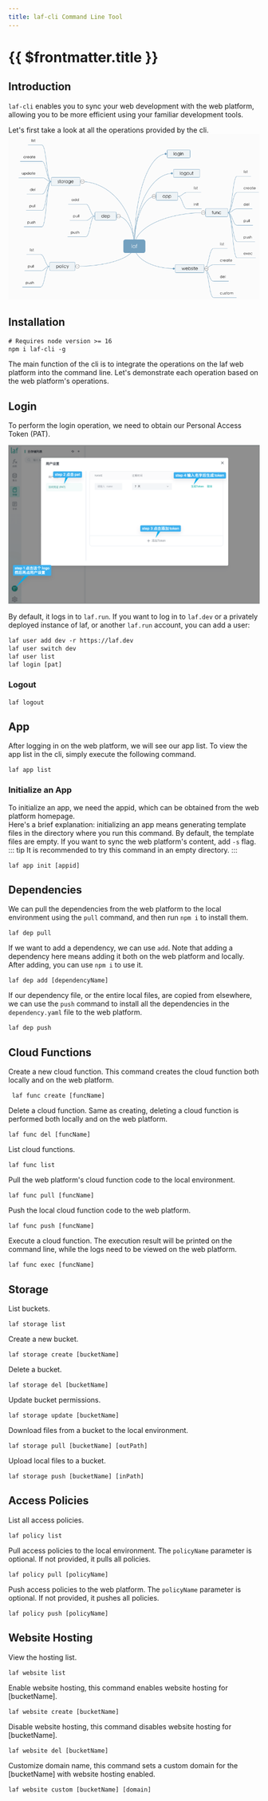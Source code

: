 ```yaml
---
title: laf-cli Command Line Tool
---
```


# {{ $frontmatter.title }}

## Introduction

`laf-cli` enables you to sync your web development with the web platform, allowing you to be more efficient using your familiar development tools.

Let's first take a look at all the operations provided by the cli.
![](../../doc-images/cli-mind.png)

## Installation

```shell
# Requires node version >= 16
npm i laf-cli -g
```

The main function of the cli is to integrate the operations on the laf web platform into the command line. Let's demonstrate each operation based on the web platform's operations.

## Login

To perform the login operation, we need to obtain our Personal Access Token (PAT).

![](../../doc-images/creat-token.png)

By default, it logs in to `laf.run`. If you want to log in to `laf.dev` or a privately deployed instance of laf, or another `laf.run` account, you can add a user:

```shell
laf user add dev -r https://laf.dev
laf user switch dev
laf user list
laf login [pat]
```

### Logout

```shell
laf logout
```

## App

After logging in on the web platform, we will see our app list. To view the app list in the cli, simply execute the following command.

```shell
laf app list
```

### Initialize an App

To initialize an app, we need the appid, which can be obtained from the web platform homepage.  
Here's a brief explanation: initializing an app means generating template files in the directory where you run this command. By default, the template files are empty. If you want to sync the web platform's content, add `-s` flag.
::: tip
It is recommended to try this command in an empty directory.
:::

```shell
laf app init [appid]
```

## Dependencies

We can pull the dependencies from the web platform to the local environment using the `pull` command, and then run `npm i` to install them.

```shell
laf dep pull
```

If we want to add a dependency, we can use `add`. Note that adding a dependency here means adding it both on the web platform and locally. After adding, you can use `npm i` to use it.

```shell
laf dep add [dependencyName]
```

If our dependency file, or the entire local files, are copied from elsewhere, we can use the `push` command to install all the dependencies in the `dependency.yaml` file to the web platform.

```shell
laf dep push
```

## Cloud Functions

Create a new cloud function. This command creates the cloud function both locally and on the web platform.

```shell
 laf func create [funcName]
```

Delete a cloud function. Same as creating, deleting a cloud function is performed both locally and on the web platform.

```shell
laf func del [funcName]
```

List cloud functions.

```shell
laf func list
```

Pull the web platform's cloud function code to the local environment.

```shell
laf func pull [funcName] 
```

Push the local cloud function code to the web platform.

```shell
laf func push [funcName] 
```

Execute a cloud function. The execution result will be printed on the command line, while the logs need to be viewed on the web platform.

```shell
laf func exec [funcName]
```

## Storage

List buckets.

```shell
laf storage list
```

Create a new bucket.

```shell
laf storage create [bucketName]
```

Delete a bucket.

```shell
laf storage del [bucketName]
```

Update bucket permissions.

```shell
laf storage update [bucketName]
```

Download files from a bucket to the local environment.

```shell
laf storage pull [bucketName] [outPath]
```

Upload local files to a bucket.

```shell
laf storage push [bucketName] [inPath]
```

## Access Policies

List all access policies.

```shell
laf policy list
```

Pull access policies to the local environment. The `policyName` parameter is optional. If not provided, it pulls all policies.

```shell
laf policy pull [policyName] 
```

Push access policies to the web platform. The `policyName` parameter is optional. If not provided, it pushes all policies.

```shell
laf policy push [policyName]
```

## Website Hosting

View the hosting list.

```shell
laf website list
```

Enable website hosting, this command enables website hosting for [bucketName].

```shell
laf website create [bucketName]
```

Disable website hosting, this command disables website hosting for [bucketName].

```shell
laf website del [bucketName]
```

Customize domain name, this command sets a custom domain for the [bucketName] with website hosting enabled.

```shell
laf website custom [bucketName] [domain]
```
